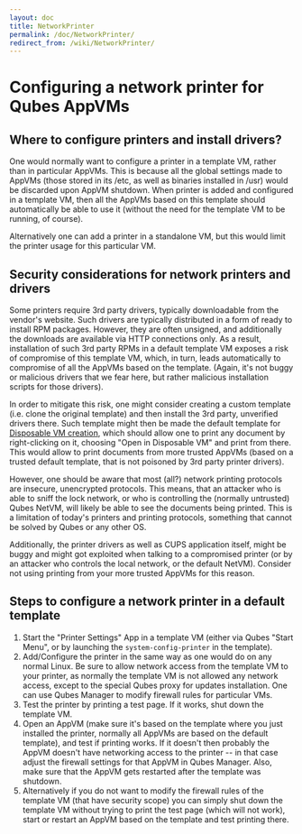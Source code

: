 ```yaml
---
layout: doc
title: NetworkPrinter
permalink: /doc/NetworkPrinter/
redirect_from: /wiki/NetworkPrinter/
---
```


Configuring a network printer for Qubes AppVMs
==============================================

Where to configure printers and install drivers?
------------------------------------------------

One would normally want to configure a printer in a template VM, rather than in particular AppVMs. This is because all the global settings made to AppVMs (those stored in its /etc, as well as binaries installed in /usr) would be discarded upon AppVM shutdown. When printer is added and configured in a template VM, then all the AppVMs based on this template should automatically be able to use it (without the need for the template VM to be running, of course).

Alternatively one can add a printer in a standalone VM, but this would limit the printer usage for this particular VM.

Security considerations for network printers and drivers
--------------------------------------------------------

Some printers require 3rd party drivers, typically downloadable from the vendor's website. Such drivers are typically distributed in a form of ready to install RPM packages. However, they are often unsigned, and additionally the downloads are available via HTTP connections only. As a result, installation of such 3rd party RPMs in a default template VM exposes a risk of compromise of this template VM, which, in turn, leads automatically to compromise of all the AppVMs based on the template. (Again, it's not buggy or malicious drivers that we fear here, but rather malicious installation scripts for those drivers).

In order to mitigate this risk, one might consider creating a custom template (i.e. clone the original template) and then install the 3rd party, unverified drivers there. Such template might then be made the default template for [Disposable VM creation](/doc/DisposableVms/), which should allow one to print any document by right-clicking on it, choosing "Open in Disposable VM" and print from there. This would allow to print documents from more trusted AppVMs (based on a trusted default template, that is not poisoned by 3rd party printer drivers).

However, one should be aware that most (all?) network printing protocols are insecure, unencrypted protocols. This means, that an attacker who is able to sniff the lock network, or who is controlling the (normally untrusted) Qubes NetVM, will likely be able to see the documents being printed. This is a limitation of today's printers and printing protocols, something that cannot be solved by Qubes or any other OS.

Additionally, the printer drivers as well as CUPS application itself, might be buggy and might got exploited when talking to a compromised printer (or by an attacker who controls the local network, or the default NetVM). Consider not using printing from your more trusted AppVMs for this reason.

Steps to configure a network printer in a default template
----------------------------------------------------------

1.  Start the "Printer Settings" App in a template VM (either via Qubes "Start Menu", or by launching the `system-config-printer` in the template).
2.  Add/Configure the printer in the same way as one would do on any normal Linux. Be sure to allow network access from the template VM to your printer, as normally the template VM is not allowed any network access, except to the special Qubes proxy for updates installation. One can use Qubes Manager to modify firewall rules for particular VMs.
3.  Test the printer by printing a test page. If it works, shut down the template VM.
4.  Open an AppVM (make sure it's based on the template where you just installed the printer, normally all AppVMs are based on the default template), and test if printing works. If it doesn't then probably the AppVM doesn't have networking access to the printer -- in that case adjust the firewall settings for that AppVM in Qubes Manager. Also, make sure that the AppVM gets restarted after the template was shutdown.
5.  Alternatively if you do not want to modify the firewall rules of the template VM (that have security scope) you can simply shut down the template VM without trying to print the test page (which will not work), start or restart an AppVM based on the template and test printing there.

